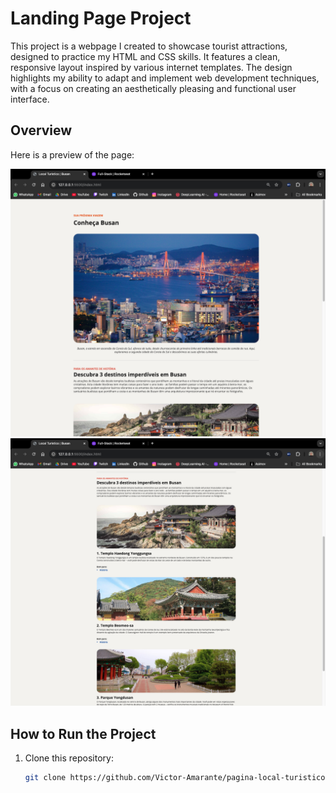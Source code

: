# Landing Page Project

This project is a webpage I created to showcase tourist attractions, designed to practice my HTML and CSS skills. It features a clean, responsive layout inspired by various internet templates. The design highlights my ability to adapt and implement web development techniques, with a focus on creating an aesthetically pleasing and functional user interface.

## Overview

Here is a preview of the page:

![Landing Page Preview](./assets/preview-1.png)
![Landing Page Preview](./assets/preview-2.png)

## How to Run the Project

1. Clone this repository:
   ```bash
   git clone https://github.com/Victor-Amarante/pagina-local-turistico.git